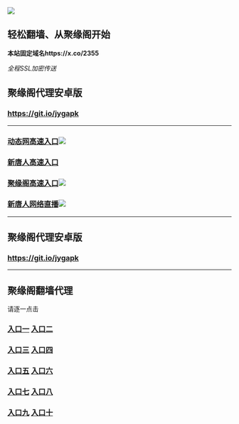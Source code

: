 
![](https://raw.githubusercontent.com/hao369/a/master/j.jpg)



## 轻松翻墙、从聚缘阁开始

**本站固定域名https://x.co/2355**

_全程SSL加密传送_



##  聚缘阁代理安卓版

### https://git.io/jygapk


***
### [动态网高速入口](  https://962ry58n1c.execute-api.us-east-2.amazonaws.com/2547m/?id=2)![](https://raw.githubusercontent.com/hao369/a/master/jygdl.gif)

### [新唐人高速入口](https://962ry58n1c.execute-api.us-east-2.amazonaws.com/2547m/?id=5)

### [聚缘阁高速入口](https://03ibbh7246.execute-api.us-east-2.amazonaws.com/8547jj)![](https://raw.githubusercontent.com/hao369/a/master/jyg.gif)

### [新唐人网络直播]( https://mfrk28vo85.execute-api.us-east-2.amazonaws.com/xxee4)![](https://raw.githubusercontent.com/hao369/a/master/jygtj.gif)








***



##  聚缘阁代理安卓版

### https://git.io/jygapk


***


## 聚缘阁翻墙代理 

请逐一点击

### **[入口一]( https://5eckwufpjd.execute-api.ap-southeast-1.amazonaws.com/6588mkhyf)** **[入口二](https://bvs8oxvzud.execute-api.ap-southeast-1.amazonaws.com/csg432)**

### **[入口三](https://s3-ap-southeast-1.amazonaws.com/jyg4/jyg.html)**  **[入口四](https://s3-ap-northeast-1.amazonaws.com/jyg9/jyg.html)**

### **[入口五](https://s3.ap-south-1.amazonaws.com/jyg5/jyg.html)**  **[入口六](https://s3-us-west-2.amazonaws.com/jyg7/jyg.html)**


###  **[入口七](https://s3-us-west-1.amazonaws.com/jyg6/jyg.html)**  **[入口八](https://s3-eu-west-1.amazonaws.com/jyg8/jyg.html)**


###  **[入口九](https://s3.eu-central-1.amazonaws.com/jyg3/jyg.html)**  **[入口十](https://s3-ap-southeast-2.amazonaws.com/jyg1/jyg.html)**




